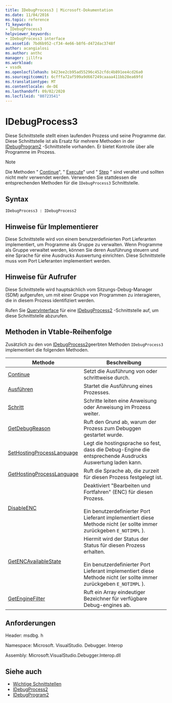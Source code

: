```yaml
---
title: IDebugProcess3 | Microsoft-Dokumentation
ms.date: 11/04/2016
ms.topic: reference
f1_keywords:
- IDebugProcess3
helpviewer_keywords:
- IDebugProcess3 interface
ms.assetid: 7bd6b952-cf34-4e66-b8f6-d472dac3748f
author: acangialosi
ms.author: anthc
manager: jillfra
ms.workload:
- vssdk
ms.openlocfilehash: b423ee2cb95ad55296c452cfdc4b891ee4cd26a0
ms.sourcegitcommit: 6cfffa72af599a9d667249caaaa411bb28ea69fd
ms.translationtype: MT
ms.contentlocale: de-DE
ms.lasthandoff: 09/02/2020
ms.locfileid: "80723541"
---
```

# <a name="idebugprocess3"></a>IDebugProcess3
Diese Schnittstelle stellt einen laufenden Prozess und seine Programme dar. Diese Schnittstelle ist als Ersatz für mehrere Methoden in der [IDebugProgram2](../../../extensibility/debugger/reference/idebugprogram2.md) -Schnittstelle vorhanden. Er bietet Kontrolle über alle Programme im Prozess.

> [!NOTE]
> Die Methoden " [Continue](../../../extensibility/debugger/reference/idebugprogram2-continue.md)", " [Execute](../../../extensibility/debugger/reference/idebugprogram2-execute.md)" und " [Step](../../../extensibility/debugger/reference/idebugprogram2-step.md) " sind veraltet und sollten nicht mehr verwendet werden. Verwenden Sie stattdessen die entsprechenden Methoden für die `IDebugProcess3` Schnittstelle.

## <a name="syntax"></a>Syntax

```
IDebugProcess3 : IDebugProcess2
```

## <a name="notes-for-implementers"></a>Hinweise für Implementierer
 Diese Schnittstelle wird von einem benutzerdefinierten Port Lieferanten implementiert, um Programme als Gruppe zu verwalten. Wenn Programme als Gruppe verwaltet werden, können Sie deren Ausführung steuern und eine Sprache für eine Ausdrucks Auswertung einrichten. Diese Schnittstelle muss vom Port Lieferanten implementiert werden.

## <a name="notes-for-callers"></a>Hinweise für Aufrufer
 Diese Schnittstelle wird hauptsächlich vom Sitzungs-Debug-Manager (SDM) aufgerufen, um mit einer Gruppe von Programmen zu interagieren, die in diesem Prozess identifiziert werden.

 Rufen Sie [QueryInterface](/cpp/atl/queryinterface) für eine [IDebugProcess2](../../../extensibility/debugger/reference/idebugprocess2.md) -Schnittstelle auf, um diese Schnittstelle abzurufen.

## <a name="methods-in-vtable-order"></a>Methoden in Vtable-Reihenfolge
 Zusätzlich zu den von [IDebugProcess2](../../../extensibility/debugger/reference/idebugprocess2.md)geerbten Methoden `IDebugProcess3` implementiert die folgenden Methoden.

|Methode|Beschreibung|
|------------|-----------------|
|[Continue](../../../extensibility/debugger/reference/idebugprocess3-continue.md)|Setzt die Ausführung von oder schrittweise durch.|
|[Ausführen](../../../extensibility/debugger/reference/idebugprocess3-execute.md)|Startet die Ausführung eines Prozesses.|
|[Schritt](../../../extensibility/debugger/reference/idebugprocess3-step.md)|Schritte leiten eine Anweisung oder Anweisung im Prozess weiter.|
|[GetDebugReason](../../../extensibility/debugger/reference/idebugprocess3-getdebugreason.md)|Ruft den Grund ab, warum der Prozess zum Debuggen gestartet wurde.|
|[SetHostingProcessLanguage](../../../extensibility/debugger/reference/idebugprocess3-sethostingprocesslanguage.md)|Legt die hostingsprache so fest, dass die Debug-Engine die entsprechende Ausdrucks Auswertung laden kann.|
|[GetHostingProcessLanguage](../../../extensibility/debugger/reference/idebugprocess3-gethostingprocesslanguage.md)|Ruft die Sprache ab, die zurzeit für diesen Prozess festgelegt ist.|
|[DisableENC](../../../extensibility/debugger/reference/idebugprocess3-disableenc.md)|Deaktiviert "Bearbeiten und Fortfahren" (ENC) für diesen Prozess.<br /><br /> Ein benutzerdefinierter Port Lieferant implementiert diese Methode nicht (er sollte immer zurückgeben `E_NOTIMPL` ).|
|[GetENCAvailableState](../../../extensibility/debugger/reference/idebugprocess3-getencavailablestate.md)|Hiermit wird der Status der Status für diesen Prozess erhalten.<br /><br /> Ein benutzerdefinierter Port Lieferant implementiert diese Methode nicht (er sollte immer zurückgeben `E_NOTIMPL` ).|
|[GetEngineFilter](../../../extensibility/debugger/reference/idebugprocess3-getenginefilter.md)|Ruft ein Array eindeutiger Bezeichner für verfügbare Debug-engines ab.|

## <a name="requirements"></a>Anforderungen
 Header: msdbg. h

 Namespace: Microsoft. VisualStudio. Debugger. Interop

 Assembly: Microsoft.VisualStudio.Debugger.Interop.dll

## <a name="see-also"></a>Siehe auch
- [Wichtige Schnittstellen](../../../extensibility/debugger/reference/core-interfaces.md)
- [IDebugProcess2](../../../extensibility/debugger/reference/idebugprocess2.md)
- [IDebugProgram2](../../../extensibility/debugger/reference/idebugprogram2.md)
